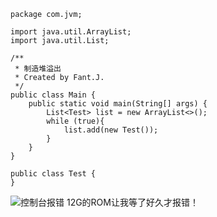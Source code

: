 ```
package com.jvm;

import java.util.ArrayList;
import java.util.List;

/**
 * 制造堆溢出
 * Created by Fant.J.
 */
public class Main {
    public static void main(String[] args) {
        List<Test> list = new ArrayList<>();
        while (true){
            list.add(new Test());
        }
    }
}

```

```
public class Test {
}
```

![控制台报错](https://upload-images.jianshu.io/upload_images/5786888-999e6eb041639420.png?imageMogr2/auto-orient/strip%7CimageView2/2/w/1240)
12G的ROM让我等了好久才报错！
